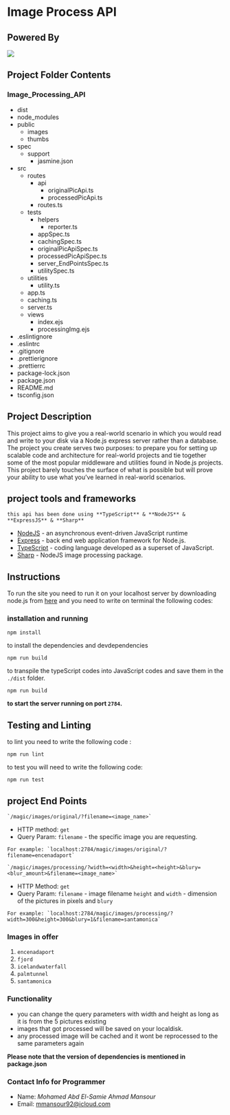 # Image Process API
## Powered By

![](https://d20vrrgs8k4bvw.cloudfront.net/images/open-graph/udacity.png)



## Project Folder Contents
### Image_Processing_API
  * dist
  * node_modules
  * public
    - images
    - thumbs
  * spec
    - support
        * jasmine.json
  * src
    - routes
        * api
            - originalPicApi.ts
            - processedPicApi.ts
        * routes.ts
    - tests
        * helpers
            - reporter.ts
        * appSpec.ts
        * cachingSpec.ts
        * originalPicApiSpec.ts
        * processedPicApiSpec.ts
        * server_EndPointsSpec.ts
        * utilitySpec.ts
    - utilities
        * utility.ts
    - app.ts
    - caching.ts
    - server.ts
    - views
        * index.ejs
        * processingImg.ejs
  * .eslintignore
  * .eslintrc
  * .gitignore
  * .prettierignore
  * .prettierrc
  * package-lock.json
  * package.json
  * README.md
  * tsconfig.json

  ## Project Description

  This project aims to give you a real-world scenario in which you would read and write to your disk via a Node.js express server rather than a database. The project you create serves two purposes: to prepare you for setting up scalable code and architecture for real-world projects and tie together some of the most popular middleware and utilities found in Node.js projects. This project barely touches the surface of what is possible but will prove your ability to use what you’ve learned in real-world scenarios.


  
  ## project tools and frameworks
    this api has been done using **TypeScript** & **NodeJS** & **ExpressJS** & **Sharp**
  - [NodeJS](https://nodejs.org/en/) - an asynchronous event-driven JavaScript runtime
  - [Express](https://expressjs.com/) - back end web application framework for Node.js.
  - [TypeScript](https://www.typescriptlang.org/) - coding language developed as a superset of JavaScript.
  - [Sharp](https://sharp.pixelplumbing.com/) - NodeJS image processing package.

## Instructions

  To run the site you need to run it on your localhost server by downloading node.js from [here](https://nodejs.org/en/) and you need to write on terminal the following codes:

### installation and running

 ```
npm install 

```
to install the dependencies and devdependencies

 ```
npm run build

```
  to transpile the typeScript codes into JavaScript codes and save them in the `./dist` folder.

 ```
npm run build

```

   **to start the server running on port `2784`.**

  ## Testing and Linting

 to lint you need to write the following code :

```
npm run lint

```

to test you will need to write the following code:

```
npm run test

```

  ## project End Points
  ```
  `/magic/images/original/?filename=<image_name>`
  ```
  * HTTP method: `get`
  * Query Param: `filename` - the specific image you are requesting.
        
  ```
  For example: `localhost:2784/magic/images/original/?filename=encenadaport`
  ```
    
  ```
  `/magic/images/processing/?width=<width>&height=<height>&blury=<blur_amount>&filename=<image_name>`
  ```

  * HTTP Method: `get`
  * Query Param: `filename` - image filename `height` and `width` - dimension of the pictures in pixels and `blury`
      
  ```
  For example: `localhost:2784/magic/images/processing/?width=300&height=300&blury=1&filename=santamonica`
  ```
  ### Images in offer

  1. `encenadaport`
  2. `fjord`
  3. `icelandwaterfall`
  4. `palmtunnel`
  5. `santamonica`

  ### Functionality

  - you can change the query parameters with width and height as long as it is from the 5 pictures existing
  - images that got processed will be saved on your localdisk.
  - any processed image will be cached and it wont be reprocessed to the same parameters again

**Please note that the version of dependencies is mentioned in package.json**

### Contact Info for Programmer
* Name: _Mohamed Abd El-Samie Ahmad Mansour_
* Email: mmansour92@icloud.com  
